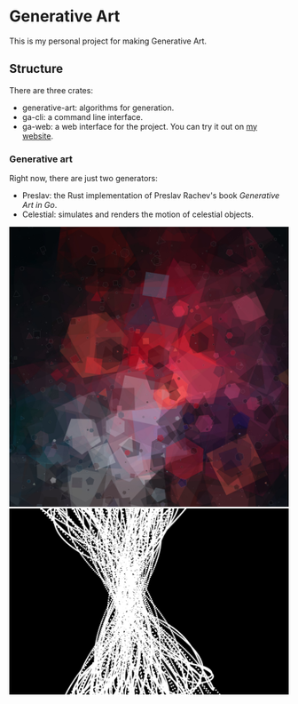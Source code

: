 # Generative Art

This is my personal project for making Generative Art.

## Structure

There are three crates: 

* generative-art: algorithms for generation.
* ga-cli: a command line interface.
* ga-web: a web interface for the project. You can try it out on [my website](https://elijahpotter.dev/art).

### Generative art

Right now, there are just two generators:

* Preslav: the Rust implementation of Preslav Rachev's book *Generative Art in Go*.
* Celestial: simulates and renders the motion of celestial objects.

![Example of Preslav generation](./example_images/output3.jpg)
![Example of celestial generation](./example_images/output4.png)
